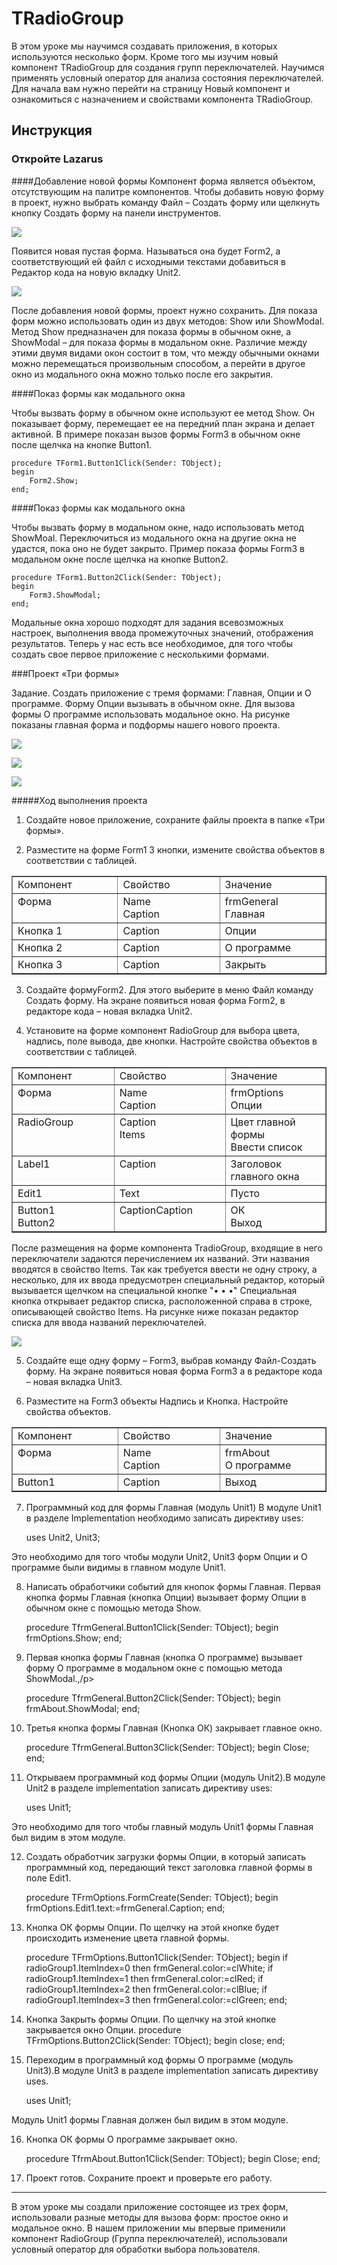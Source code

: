 #  TRadioGroup

В этом уроке мы научимся создавать приложения, в которых используются несколько форм.
Кроме того  мы изучим новый компонент TRadioGroup для создания групп переключателей. Научимся применять условный оператор для анализа состояния переключателей.
Для начала вам нужно перейти на страницу Новый компонент и ознакомиться с назначением и свойствами компонента  TRadioGroup.

## Инструкция
### Откройте Lazarus

####Добавление новой формы
Компонент форма является объектом, отсутствующим на палитре компонентов. Чтобы добавить новую форму в проект, нужно выбрать команду Файл  – Создать форму или  щелкнуть кнопку Создать  форму на панели инструментов.

![](http://gospodaretsva.com/wp-content/uploads/2013/10/7-1.png)

Появится новая пустая форма. Называться она будет Form2, а соответствующий ей файл с исходными текстами добавиться в Редактор кода на новую вкладку Unit2.

![](http://gospodaretsva.com/wp-content/uploads/2013/10/7-2.jpg)

После добавления новой формы, проект нужно сохранить.
Для показа форм  можно использовать один из двух методов: Show или ShowModal.
Метод Show предназначен  для показа формы в обычном окне,  а ShowModal – для показа формы в модальном окне.
Различие между этими двумя видами окон состоит в том, что между обычными окнами можно перемещаться произвольным способом, а перейти в другое окно из модального окна можно только после его закрытия.

####Показ формы как модального окна

Чтобы вызвать форму в обычном окне используют ее метод Show. Он показывает форму, перемещает ее на передний план экрана и делает активной.
В примере показан вызов формы Form3 в обычном  окне после щелчка на кнопке Button1.

    procedure TForm1.Button1Click(Sender: TObject);
    begin
        Form2.Show; 
    end;

####Показ формы как модального окна

Чтобы вызвать форму в модальном окне, надо использовать метод ShowMoal. Переключиться из модального окна на другие окна не удастся, пока оно не будет закрыто.
Пример показа формы Form3 в модальном окне после щелчка на кнопке Button2.

    procedure TForm1.Button2Click(Sender: TObject);
    begin
        Form3.ShowModal;
    end;

Модальные окна хорошо подходят для задания всевозможных настроек, выполнения ввода промежуточных значений, отображения результатов.
Теперь у нас есть все необходимое, для того чтобы создать свое первое приложение с несколькими формами.

###Проект «Три формы»

Задание. Создать приложение с тремя формами: Главная, Опции и О программе. Форму Опции вызывать в обычном окне. Для вызова формы О программе использовать модальное окно.
На рисунке показаны главная форма и подформы нашего нового проекта.

![](http://gospodaretsva.com/wp-content/uploads/2013/10/7-3.jpg)

![](http://gospodaretsva.com/wp-content/uploads/2013/10/7-4.jpg)

![](http://gospodaretsva.com/wp-content/uploads/2013/10/7-5.jpg)

#####Ход выполнения проекта

1. Создайте новое приложение, сохраните файлы проекта в папке «Три формы».

2. Разместите на форме Form1  3 кнопки, измените свойства объектов в соответствии с таблицей.

<table border="1" cellspacing="0" cellpadding="0">
<tbody>
<tr>
<td valign="top" width="197">Компонент</td>
<td valign="top" width="196">Свойство</td>
<td valign="top" width="197">Значение</td>
</tr>
<tr>
<td valign="top" width="197">Форма</td>
<td valign="top" width="196">Name<br>
Caption</td>
<td valign="top" width="197">frmGeneral<br>
Главная</td>
</tr>
<tr>
<td valign="top" width="197">Кнопка 1</td>
<td valign="top" width="196">Caption</td>
<td valign="top" width="197">Опции</td>
</tr>
<tr>
<td valign="top" width="197">Кнопка 2</td>
<td valign="top" width="196">Caption</td>
<td valign="top" width="197">О программе</td>
</tr>
<tr>
<td valign="top" width="197">Кнопка 3</td>
<td valign="top" width="196">Caption</td>
<td valign="top" width="197">Закрыть</td>
</tr>
</tbody>
</table>

3. Создайте формуForm2. Для этого выберите в меню Файл команду Создать форму. На экране появиться новая форма Form2, в редакторе кода –  новая вкладка Unit2.

4. Установите на форме компонент RadioGroup  для выбора цвета, надпись, поле вывода, две кнопки. Настройте свойства объектов в соответствии с таблицей.

<table border="1" cellspacing="0" cellpadding="0">
<tbody>
<tr>
<td valign="top" width="213">Компонент</td>
<td valign="top" width="213">Свойство</td>
<td valign="top" width="213">Значение</td>
</tr>
<tr>
<td valign="top" width="213">Форма</td>
<td valign="top" width="213">Name<br>
Caption</td>
<td valign="top" width="213">frmOptions<br>
Опции</td>
</tr>
<tr>
<td valign="top" width="213">RadioGroup</td>
<td valign="top" width="213">Caption<br>
Items</td>
<td valign="top" width="213">Цвет главной формы<br>
Ввести список</td>
</tr>
<tr>
<td valign="top" width="213">Label1</td>
<td valign="top" width="213">Caption</td>
<td valign="top" width="213">Заголовок главного окна</td>
</tr>
<tr>
<td valign="top" width="213">Edit1</td>
<td valign="top" width="213">Text</td>
<td valign="top" width="213">Пусто</td>
</tr>
<tr>
<td valign="top" width="213">Button1<br>
Button2</td>
<td valign="top" width="213">CaptionCaption</td>
<td valign="top" width="213">ОК<br>
Выход</td>
</tr>
</tbody>
</table>

После размещения  на форме компонента TradioGroup, входящие в него переключатели задаются перечислением их названий. Эти названия вводятся в свойство Items.
Так как требуется ввести не одну строку, а несколько, для их ввода предусмотрен специальный редактор, который вызывается щелчком на специальной кнопке "• • •" Специальная кнопка открывает редактор списка, расположенной справа в строке, описывающей свойство Items.
На рисунке ниже показан редактор списка для ввода названий переключателей.

![](http://gospodaretsva.com/wp-content/uploads/2013/10/7-7.jpg)

5. Создайте еще одну форму – Form3, выбрав команду Файл-Создать форму. На экране появиться новая форма Form3 а в редакторе кода –  новая вкладка Unit3.

6. Разместите на Form3 объекты Надпись и Кнопка. Настройте свойства объектов.

<table border="1" cellspacing="0" cellpadding="0">
<tbody>
<tr>
<td valign="top" width="198">Компонент</td>
<td valign="top" width="196">Свойство</td>
<td valign="top" width="197">Значение</td>
</tr>
<tr>
<td valign="top" width="198">Форма</td>
<td valign="top" width="196">Name<br>
Caption</td>
<td valign="top" width="197">frmAbout<br>
О программе</td>
</tr>
<tr>
<td valign="top" width="198">Button1</td>
<td valign="top" width="196">Caption</td>
<td valign="top" width="197">Выход</td>
</tr>
</tbody>
</table>

7. Программный код для формы Главная (модуль Unit1) В модуле Unit1 в разделе Implementation необходимо записать директиву uses:

    uses Unit2, Unit3;
    
Это необходимо для того чтобы модули Unit2, Unit3 форм Опции и О программе были видимы в главном модуле Unit1.

8. Написать обработчики событий для кнопок формы Главная. Первая кнопка формы Главная (кнопка Опции) вызывает форму Опции в обычном окне с помощью метода Show.

    procedure TfrmGeneral.Button1Click(Sender: TObject);
    begin
        frmOptions.Show;
    end;
    
9. Первая кнопка формы Главная  (кнопка О программе) вызывает форму О программе в модальном окне с помощью метода  ShowModal.,/p>

    procedure TfrmGeneral.Button2Click(Sender: TObject);
    begin
        frmAbout.ShowModal;
    end;
    
10. Третья кнопка формы Главная (Кнопка ОК) закрывает главное окно.

    procedure TfrmGeneral.Button3Click(Sender: TObject);
    begin
        Close;
    end;
    
11. Открываем программный код формы Опции (модуль Unit2).В модуле Unit2 в разделе implementation  записать директиву uses:

    uses Unit1;
    
Это необходимо для того чтобы главный модуль Unit1 формы Главная был видим в этом модуле.

12. Создать обработчик загрузки формы Опции, в который записать программный код, передающий текст заголовка главной формы в поле Edit1.
    
    procedure TFrmOptions.FormCreate(Sender: TObject);
    begin
        frmOptions.Edit1.text:=frmGeneral.Caption;
    end;
    
13. Кнопка ОК формы Опции. По щелчку на этой кнопке будет происходить изменение цвета главной формы.

    procedure TFrmOptions.Button1Click(Sender: TObject);
    begin
    if radioGroup1.ItemIndex=0 then frmGeneral.color:=clWhite;
    if radioGroup1.ItemIndex=1 then frmGeneral.color:=clRed;
    if radioGroup1.ItemIndex=2 then frmGeneral.color:=clBlue;
    if radioGroup1.ItemIndex=3 then frmGeneral.color:=clGreen;
    end;
    
14. Кнопка Закрыть формы Опции. По щелчку на этой кнопке закрывается окно Опции.
    procedure TFrmOptions.Button2Click(Sender: TObject);
    begin
        close;
    end;
    
15. Переходим в программный код формы О программе (модуль Unit3).В модуле Unit3 в разделе implementation записать директиву uses.
    
    uses Unit1;
    
Модуль Unit1 формы Главная должен был видим в этом модуле.

16. Кнопка ОК формы О программе закрывает окно.

    procedure TfrmAbout.Button1Click(Sender: TObject);
    begin
        Close;
    end;
    
17. Проект готов. Сохраните проект и проверьте его работу.

-----

В этом уроке мы создали приложение состоящее из трех форм, использовали разные методы для вызова форм: простое окно и модальное окно.
В нашем приложении мы впервые применили компонент RadioGroup (Группа переключателей), использовали условный оператор для обработки выбора пользователя.